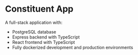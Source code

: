 # Constituent App

A full-stack application with:
- PostgreSQL database
- Express backend with TypeScript
- React frontend with TypeScript
- Fully dockerized development and production environments
